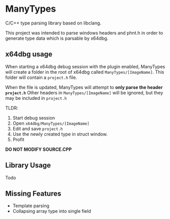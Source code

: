 # ManyTypes

C/C++ type parsing library based on libclang.

This project was intended to parse windows headers and phnt.h in order to generate type data which is parsable by x64dbg.

## x64dbg usage
When starting a x64dbg debug session with the plugin enabled, ManyTypes will create a folder in the root of x64dbg called `ManyTypes/[ImageName]`.
This folder will contain a `project.h` file. 

When the file is updated, ManyTypes will attempt to **only parse the header `project.h`**
Other headers in `ManyTypes/[ImageName]` will be ignored, but they may be included in `project.h`

TLDR:
1. Start debug session
2. Open `x64dbg/ManyTypes/[ImageName]`
3. Edit and save `project.h`
4. Use the newly created type in struct window.
5. Profit

**DO NOT MODIFY SOURCE.CPP**

## Library Usage
Todo

## Missing Features
- Template parsing
- Collapsing array type into single field